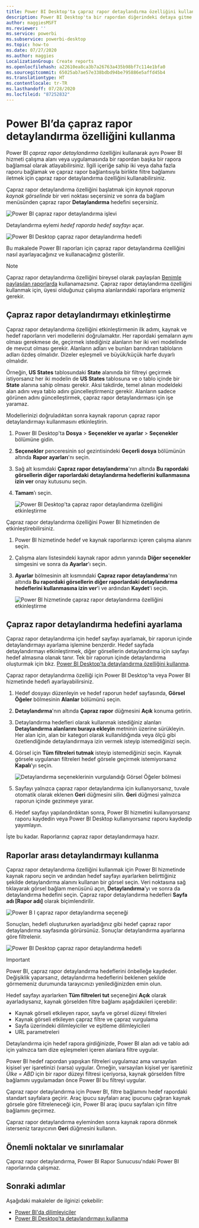 ```yaml
---
title: Power BI Desktop'ta çapraz rapor detaylandırma özelliğini kullanma
description: Power BI Desktop'ta bir rapordan diğerindeki detaya gitme hakkında bilgi edinin
author: maggiesMSFT
ms.reviewer: ''
ms.service: powerbi
ms.subservice: powerbi-desktop
ms.topic: how-to
ms.date: 07/27/2020
ms.author: maggies
LocalizationGroup: Create reports
ms.openlocfilehash: a22610ea8ca3b7a26763a435b98bf7c114e1bfa0
ms.sourcegitcommit: 65025ab7ae57e338bdbd94be795886e5affd45b4
ms.translationtype: HT
ms.contentlocale: tr-TR
ms.lasthandoff: 07/28/2020
ms.locfileid: "87252832"
---
```

# <a name="use-cross-report-drill-through-in-power-bi"></a>Power BI’da çapraz rapor detaylandırma özelliğini kullanma

Power BI *çapraz rapor detaylandırma* özelliğini kullanarak aynı Power BI hizmeti çalışma alanı veya uygulamasında bir rapordan başka bir rapora bağlamsal olarak atlayabilirsiniz. İlgili içeriğe sahip iki veya daha fazla raporu bağlamak ve çapraz rapor bağlantısıyla birlikte filtre bağlamını iletmek için çapraz rapor detaylandırma özelliğini kullanabilirsiniz. 

Çapraz rapor detaylandırma özelliğini başlatmak için *kaynak raporun* *kaynak görselinde* bir veri noktası seçersiniz ve sonra da bağlam menüsünden çapraz rapor **Detaylandırma** hedefini seçersiniz. 

![Power BI çapraz rapor detaylandırma işlevi](media/desktop-cross-report-drill-through/cross-report-drill-through-01.png)

Detaylandırma eylemi *hedef raporda* *hedef sayfayı* açar. 

![Power BI Desktop çapraz rapor detaylandırma hedefi](media/desktop-cross-report-drill-through/cross-report-drill-through-01a.png)

Bu makalede Power BI raporları için çapraz rapor detaylandırma özelliğini nasıl ayarlayacağınız ve kullanacağınız gösterilir.

> [!NOTE]
> Çapraz rapor detaylandırma özelliğini bireysel olarak paylaşılan [Benimle paylaşılan raporlarda](../collaborate-share/service-share-dashboards.md#share-a-dashboard-or-report) kullanamazsınız. Çapraz rapor detaylandırma özelliğini kullanmak için, üyesi olduğunuz çalışma alanlarındaki raporlara erişmeniz gerekir.

## <a name="enable-cross-report-drill-through"></a>Çapraz rapor detaylandırmayı etkinleştirme

Çapraz rapor detaylandırma özelliğini etkinleştirmenin ilk adımı, kaynak ve hedef raporların veri modellerini doğrulamaktır. Her rapordaki şemaların aynı olması gerekmese de, geçirmek istediğiniz alanların her iki veri modelinde de mevcut olması gerekir. Alanların adları ve bunları barındıran tabloların adları özdeş olmalıdır. Dizeler eşleşmeli ve büyük/küçük harfe duyarlı olmalıdır.

Örneğin, **US States** tablosundaki **State** alanında bir filtreyi geçirmek istiyorsanız her iki modelin de **US States** tablosuna ve o tablo içinde bir **State** alanına sahip olması gerekir. Aksi takdirde, temel alınan modeldeki alan adını veya tablo adını güncelleştirmeniz gerekir. Alanların sadece görünen adını güncelleştirmek, çapraz rapor detaylandırması için işe yaramaz.

Modellerinizi doğruladıktan sonra kaynak raporun çapraz rapor detaylandırmayı kullanmasını etkinleştirin. 

1. Power BI Desktop'ta **Dosya** > **Seçenekler ve ayarlar** > **Seçenekler** bölümüne gidin. 
1. **Seçenekler** penceresinin sol gezintisindeki **Geçerli dosya** bölümünün altında **Rapor ayarları**'nı seçin. 
1. Sağ alt kısımdaki **Çapraz rapor detaylandırma**'nın altında **Bu rapordaki görsellerin diğer raporlardaki detaylandırma hedeflerini kullanmasına izin ver** onay kutusunu seçin. 
1. **Tamam**’ı seçin. 
   
   ![Power BI Desktop'ta çapraz rapor detaylandırma özelliğini etkinleştirme](media/desktop-cross-report-drill-through/cross-report-drill-through-02.png)

Çapraz rapor detaylandırma özelliğini Power BI hizmetinden de etkinleştirebilirsiniz.
1. Power BI hizmetinde hedef ve kaynak raporlarınızı içeren çalışma alanını seçin.
1. Çalışma alanı listesindeki kaynak rapor adının yanında **Diğer seçenekler** simgesini ve sonra da **Ayarlar**'ı seçin. 
1. **Ayarlar** bölmesinin alt kısmındaki **Çapraz rapor detaylandırma**'nın altında **Bu rapordaki görsellerin diğer raporlardaki detaylandırma hedeflerini kullanmasına izin ver**'i ve ardından **Kaydet**'i seçin.
   
   ![Power BI hizmetinde çapraz rapor detaylandırma özelliğini etkinleştirme](media/desktop-cross-report-drill-through/cross-report-drill-through-02a.png)

## <a name="set-up-a-cross-report-drill-through-target"></a>Çapraz rapor detaylandırma hedefini ayarlama

Çapraz rapor detaylandırma için hedef sayfayı ayarlamak, bir raporun içinde detaylandırmayı ayarlama işlemine benzerdir. Hedef sayfada detaylandırmayı etkinleştirmek, diğer görsellerin detaylandırma için sayfayı hedef almasına olanak tanır. Tek bir raporun içinde detaylandırma oluşturmak için bkz. [Power BI Desktop’ta detaylandırma özelliğini kullanma](desktop-drillthrough.md).

Çapraz rapor detaylandırma özelliği için Power BI Desktop'ta veya Power BI hizmetinde hedefi ayarlayabilirsiniz. 
1. Hedef dosyayı düzenleyin ve hedef raporun hedef sayfasında, **Görsel Öğeler** bölmesinin **Alanlar** bölümünü seçin. 
1. **Detaylandırma**'nın altında **Çapraz rapor** düğmesini **Açık** konuma getirin. 
1. Detaylandırma hedefleri olarak kullanmak istediğiniz alanları **Detaylandırma alanlarını buraya ekleyin** metninin üzerine sürükleyin. Her alan için, alan bir kategori olarak kullanıldığında veya ölçü gibi özetlendiğinde detaylandırmaya izin vermek isteyip istemediğinizi seçin. 
1. Görsel için **Tüm filtreleri tutmak** isteyip istemediğinizi seçin. Kaynak görsele uygulanan filtreleri hedef görsele geçirmek istemiyorsanız **Kapalı**'yı seçin.
   
   ![Detaylandırma seçeneklerinin vurgulandığı Görsel Öğeler bölmesi](media/desktop-cross-report-drill-through/cross-report-drill-through-03.png)
   
1. Sayfayı yalnızca çapraz rapor detaylandırma için kullanıyorsanız, tuvale otomatik olarak eklenen **Geri** düğmesini silin. **Geri** düğmesi yalnızca raporun içinde gezinmeye yarar. 
1. Hedef sayfayı yapılandırdıktan sonra, Power BI hizmetini kullanıyorsanız raporu kaydedin veya Power BI Desktop kullanıyorsanız raporu kaydedip yayımlayın.

İşte bu kadar. Raporlarınız çapraz rapor detaylandırmaya hazır. 

## <a name="use-cross-report-drill-through"></a>Raporlar arası detaylandırmayı kullanma

Çapraz rapor detaylandırma özelliğini kullanmak için Power BI hizmetinde kaynak raporu seçin ve ardından hedef sayfayı ayarlarken belirttiğiniz şekilde detaylandırma alanını kullanan bir görsel seçin. Veri noktasına sağ tıklayarak görsel bağlam menüsünü açın, **Detaylandırma**’yı ve sonra da detaylandırma hedefini seçin. Çapraz rapor detaylandırma hedefleri **Sayfa adı [Rapor adı]** olarak biçimlendirilir.

![Power B I çapraz rapor detaylandırma seçeneği](media/desktop-cross-report-drill-through/cross-report-drill-through-01.png)

Sonuçları, hedefi oluştururken ayarladığınız gibi hedef çapraz rapor detaylandırma sayfasında görürsünüz. Sonuçlar detaylandırma ayarlarına göre filtrelenir.

![Power BI Desktop çapraz rapor detaylandırma hedefi](media/desktop-cross-report-drill-through/cross-report-drill-through-01a.png)

> [!IMPORTANT]
> Power BI, çapraz rapor detaylandırma hedeflerini önbelleğe kaydeder. Değişiklik yaparsanız, detaylandırma hedeflerini beklenen şekilde görmemeniz durumunda tarayıcınızı yenilediğinizden emin olun. 

Hedef sayfayı ayarlarken **Tüm filtreleri tut** seçeneğini **Açık** olarak ayarladıysanız, kaynak görselden filtre bağlamı aşağıdakileri içerebilir: 

- Kaynak görseli etkileyen rapor, sayfa ve görsel düzeyi filtreleri 
- Kaynak görseli etkileyen çapraz filtre ve çapraz vurgulama 
- Sayfa üzerindeki dilimleyiciler ve eşitleme dilimleyicileri
- URL parametreleri

Detaylandırma için hedef rapora girdiğinizde, Power BI alan adı ve tablo adı için yalnızca tam dize eşleşmeleri içeren alanlara filtre uygular. 

Power BI hedef rapordan yapışkan filtreleri uygulamaz ama varsayılan kişisel yer işaretinizi (varsa) uygular. Örneğin, varsayılan kişisel yer işaretiniz *Ülke = ABD* için bir rapor düzeyi filtresi içeriyorsa, kaynak görselden filtre bağlamını uygulamadan önce Power BI bu filtreyi uygular. 

Çapraz rapor detaylandırma için Power BI, filtre bağlamını hedef rapordaki standart sayfalara geçirir. Araç ipucu sayfaları araç ipucunu çağıran kaynak görsele göre filtreleneceği için, Power BI araç ipucu sayfaları için filtre bağlamını geçirmez.

Çapraz rapor detaylandırma eyleminden sonra kaynak rapora dönmek isterseniz tarayıcının **Geri** düğmesini kullanın. 

## <a name="considerations-and-limitations"></a>Önemli noktalar ve sınırlamalar

Çapraz rapor detaylandırma, Power BI Rapor Sunucusu'ndaki Power BI raporlarında çalışmaz.

## <a name="next-steps"></a>Sonraki adımlar

Aşağıdaki makaleler de ilginizi çekebilir:

- [Power BI'da dilimleyiciler](../visuals/power-bi-visualization-slicers.md)
- [Power BI Desktop’ta detaylandırmayı kullanma](desktop-drillthrough.md)
